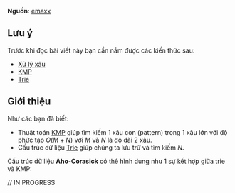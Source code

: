 


**Nguồn**: [emaxx](https://cp-algorithms.com/string/aho_corasick.html#toc-tgt-3)

## Lưu ý

Trước khi đọc bài viết này bạn cần nắm được các kiến thức sau:

- [Xử lý xâu](algo/string/basic)
- [KMP](translate/wcipeg/kmp)
- [Trie](algo/data-structures/trie)

## Giới thiệu

Như các bạn đã biết:

- Thuật toán [KMP](translate/wcipeg/kmp) giúp tìm kiếm 1 xâu con (pattern) trong 1 xâu lớn với độ phức tạp $O(M + N)$ với $M$ và $N$ là độ dài 2 xâu.
- Cấu trúc dữ liệu [Trie](algo/data-structures/trie) giúp chúng ta lưu trữ và tìm kiếm $N$.

Cấu trúc dữ liệu **Aho-Corasick** có thể hình dung như 1 sự kết hợp giữa trie và KMP:


// IN PROGRESS